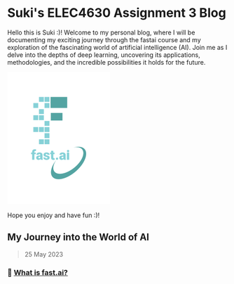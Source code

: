 # Suki's ELEC4630 Assignment 3 Blog

Hello this is Suki :)! Welcome to my personal blog, where I will be documenting my exciting journey through the fastai course and my exploration of the fascinating world of artificial intelligence (AI). Join me as I delve into the depths of deep learning, uncovering its applications, methodologies, and the incredible possibilities it holds for the future.

![Image of fast.ai logo](images/logo.png)

Hope you enjoy and have fun :)!

## My Journey into the World of AI

> 25 May 2023
### :footprints: [What is fast.ai?](https://github.com/sukizzz/Suki-s-Fast.ai-Blog.github.io/blob/master/_posts/2023-05-26-whatisfastai.md)
